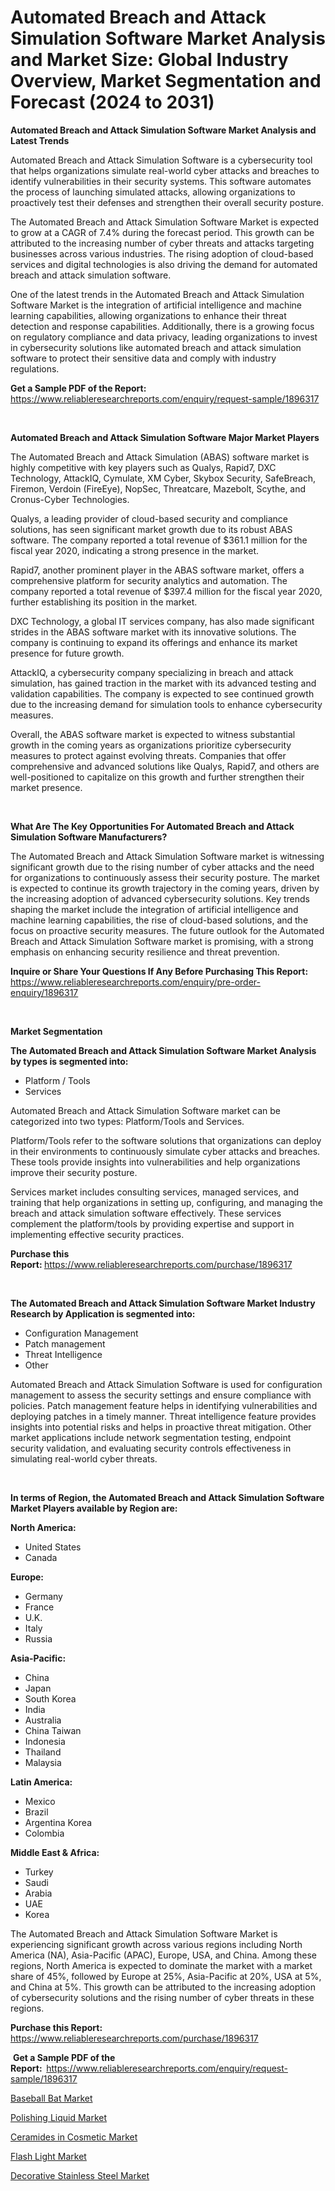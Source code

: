 <p><h1>Automated Breach and Attack Simulation Software Market Analysis and Market Size: Global Industry Overview, Market Segmentation and Forecast (2024 to 2031)</h1></p><p><strong>Automated Breach and Attack Simulation Software Market Analysis and Latest Trends</strong></p>
<p><p>Automated Breach and Attack Simulation Software is a cybersecurity tool that helps organizations simulate real-world cyber attacks and breaches to identify vulnerabilities in their security systems. This software automates the process of launching simulated attacks, allowing organizations to proactively test their defenses and strengthen their overall security posture.</p><p>The Automated Breach and Attack Simulation Software Market is expected to grow at a CAGR of 7.4% during the forecast period. This growth can be attributed to the increasing number of cyber threats and attacks targeting businesses across various industries. The rising adoption of cloud-based services and digital technologies is also driving the demand for automated breach and attack simulation software.</p><p>One of the latest trends in the Automated Breach and Attack Simulation Software Market is the integration of artificial intelligence and machine learning capabilities, allowing organizations to enhance their threat detection and response capabilities. Additionally, there is a growing focus on regulatory compliance and data privacy, leading organizations to invest in cybersecurity solutions like automated breach and attack simulation software to protect their sensitive data and comply with industry regulations.</p></p>
<p><strong>Get a Sample PDF of the Report:&nbsp;</strong> <a href="https://www.reliableresearchreports.com/enquiry/request-sample/1896317">https://www.reliableresearchreports.com/enquiry/request-sample/1896317</a></p>
<p>&nbsp;</p>
<p><strong>Automated Breach and Attack Simulation Software Major Market Players</strong></p>
<p><p>The Automated Breach and Attack Simulation (ABAS) software market is highly competitive with key players such as Qualys, Rapid7, DXC Technology, AttackIQ, Cymulate, XM Cyber, Skybox Security, SafeBreach, Firemon, Verdoin (FireEye), NopSec, Threatcare, Mazebolt, Scythe, and Cronus-Cyber Technologies.</p><p>Qualys, a leading provider of cloud-based security and compliance solutions, has seen significant market growth due to its robust ABAS software. The company reported a total revenue of $361.1 million for the fiscal year 2020, indicating a strong presence in the market.</p><p>Rapid7, another prominent player in the ABAS software market, offers a comprehensive platform for security analytics and automation. The company reported a total revenue of $397.4 million for the fiscal year 2020, further establishing its position in the market.</p><p>DXC Technology, a global IT services company, has also made significant strides in the ABAS software market with its innovative solutions. The company is continuing to expand its offerings and enhance its market presence for future growth.</p><p>AttackIQ, a cybersecurity company specializing in breach and attack simulation, has gained traction in the market with its advanced testing and validation capabilities. The company is expected to see continued growth due to the increasing demand for simulation tools to enhance cybersecurity measures.</p><p>Overall, the ABAS software market is expected to witness substantial growth in the coming years as organizations prioritize cybersecurity measures to protect against evolving threats. Companies that offer comprehensive and advanced solutions like Qualys, Rapid7, and others are well-positioned to capitalize on this growth and further strengthen their market presence.</p></p>
<p>&nbsp;</p>
<p><strong>What Are The Key Opportunities For Automated Breach and Attack Simulation Software Manufacturers?</strong></p>
<p><p>The Automated Breach and Attack Simulation Software market is witnessing significant growth due to the rising number of cyber attacks and the need for organizations to continuously assess their security posture. The market is expected to continue its growth trajectory in the coming years, driven by the increasing adoption of advanced cybersecurity solutions. Key trends shaping the market include the integration of artificial intelligence and machine learning capabilities, the rise of cloud-based solutions, and the focus on proactive security measures. The future outlook for the Automated Breach and Attack Simulation Software market is promising, with a strong emphasis on enhancing security resilience and threat prevention.</p></p>
<p><strong>Inquire or Share Your Questions If Any Before Purchasing This Report:</strong> <a href="https://www.reliableresearchreports.com/enquiry/pre-order-enquiry/1896317">https://www.reliableresearchreports.com/enquiry/pre-order-enquiry/1896317</a></p>
<p>&nbsp;</p>
<p><strong>Market Segmentation</strong></p>
<p><strong>The Automated Breach and Attack Simulation Software Market Analysis by types is segmented into:</strong></p>
<p><ul><li>Platform / Tools</li><li>Services</li></ul></p>
<p><p>Automated Breach and Attack Simulation Software market can be categorized into two types: Platform/Tools and Services. </p><p>Platform/Tools refer to the software solutions that organizations can deploy in their environments to continuously simulate cyber attacks and breaches. These tools provide insights into vulnerabilities and help organizations improve their security posture.</p><p>Services market includes consulting services, managed services, and training that help organizations in setting up, configuring, and managing the breach and attack simulation software effectively. These services complement the platform/tools by providing expertise and support in implementing effective security practices.</p></p>
<p><strong>Purchase this Report:&nbsp;</strong><a href="https://www.reliableresearchreports.com/purchase/1896317">https://www.reliableresearchreports.com/purchase/1896317</a></p>
<p>&nbsp;</p>
<p><strong>The Automated Breach and Attack Simulation Software Market Industry Research by Application is segmented into:</strong></p>
<p><ul><li>Configuration Management</li><li>Patch management</li><li>Threat Intelligence</li><li>Other</li></ul></p>
<p><p>Automated Breach and Attack Simulation Software is used for configuration management to assess the security settings and ensure compliance with policies. Patch management feature helps in identifying vulnerabilities and deploying patches in a timely manner. Threat intelligence feature provides insights into potential risks and helps in proactive threat mitigation. Other market applications include network segmentation testing, endpoint security validation, and evaluating security controls effectiveness in simulating real-world cyber threats.</p></p>
<p>&nbsp;</p>
<p><strong>In terms of Region, the Automated Breach and Attack Simulation Software Market Players available by Region are:</strong></p>
<p>
    <p> <strong> North America: </strong>
        <ul>
            <li>United States</li>
            <li>Canada</li>
        </ul>
        </p> 
    <p> <strong> Europe: </strong>
        <ul>
            <li>Germany</li>
            <li>France</li>
            <li>U.K.</li>
            <li>Italy</li>
            <li>Russia</li>
        </ul>
        </p> 
    <p> <strong> Asia-Pacific: </strong>
        <ul>
            <li>China</li>
            <li>Japan</li>
            <li>South Korea</li>
            <li>India</li>
            <li>Australia</li>
            <li>China Taiwan</li>
            <li>Indonesia</li>
            <li>Thailand</li>
            <li>Malaysia</li>
        </ul>
        </p> 
    <p> <strong> Latin America: </strong>
        <ul>
            <li>Mexico</li>
            <li>Brazil</li>
            <li>Argentina Korea</li>
            <li>Colombia</li>
        </ul>
        </p> 
    <p> <strong> Middle East & Africa: </strong>
        <ul>
            <li>Turkey</li>
            <li>Saudi</li>
            <li>Arabia</li>
            <li>UAE</li>
            <li>Korea</li>
        </ul>
    </p>
    </p>
<p><p>The Automated Breach and Attack Simulation Software Market is experiencing significant growth across various regions including North America (NA), Asia-Pacific (APAC), Europe, USA, and China. Among these regions, North America is expected to dominate the market with a market share of 45%, followed by Europe at 25%, Asia-Pacific at 20%, USA at 5%, and China at 5%. This growth can be attributed to the increasing adoption of cybersecurity solutions and the rising number of cyber threats in these regions.</p></p>
<p><strong>Purchase this Report: </strong><a href="https://www.reliableresearchreports.com/purchase/1896317">https://www.reliableresearchreports.com/purchase/1896317</a></p>
<p>&nbsp;<strong>Get a Sample PDF of the Report:&nbsp;&nbsp;</strong><a href="https://www.reliableresearchreports.com/enquiry/request-sample/1896317">https://www.reliableresearchreports.com/enquiry/request-sample/1896317</a></p>
<p><strong></strong></p>
<p><p><a href="https://iodized-pantydraco-05c.notion.site/Baseball-Bat-Market-Research-Report-Forecasted-for-Period-from-2024-2031-by-Market-Type-Market-A-d8b74b0cdcf44476975366d40a39232d">Baseball Bat Market</a></p><p><a href="https://view.publitas.com/reportprime-1/polishing-liquid-market-offer-valuable-insights-into-market-size-market-share-market-trends-and-projections-spanning-from-2024-to-2031/">Polishing Liquid Market</a></p><p><a href="https://zircon-bluebell-299.notion.site/Ceramides-in-Cosmetic-Market-Size-Growing-and-Forecasted-for-period-from-2024-2031-and-provides-co-8feafe10953549e994c941e5409bc906">Ceramides in Cosmetic Market</a></p><p><a href="https://view.publitas.com/reportprime-1/flash-light-market-growth-market-trends-covid-19-impact-and-forecasts-for-period-from-2024-2031/">Flash Light Market</a></p><p><a href="https://military-diascia-e68.notion.site/Decorative-Stainless-Steel-Market-Research-Report-Forecasted-for-Period-from-2024-2031-by-Market--d5e5899180694474b2b34eb8ced92906">Decorative Stainless Steel Market</a></p></p>